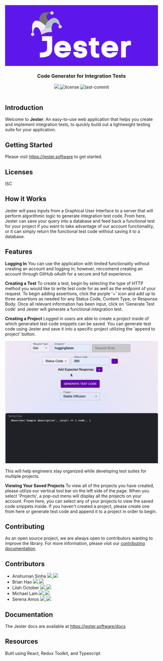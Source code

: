 <h1 align="center" style="background-color: #5E17EB;">
  <a href="https://lapce.dev" target="_blank">
    <img 
        style="display: block; 
              margin-left: auto;
              margin-right: auto;
              "
        src="client/assets/logo-jester2.png" 
        height=200
        alt="Jester">
    </img>
  </a>
</h1>

<h3 align="center">Code Generator for Integration Tests</h3>

<div align="center">
  <a href="https://jester-app.dev" target="_blank">
    <img src="https://img.shields.io/badge/website-jester-purple.svg" />
  </a>
  <img alt="license" src="https://img.shields.io/badge/License-MIT-green.svg">
  <img alt="last-commit" src="https://img.shields.io/github/last-commit/oslabs-beta/jester?color=orange">
</div>
<br/>

## Introduction
Welcome to **Jester**: An easy-to-use web application that helps you create and implement integration tests, to quickly build out a lightweight testing suite for your application.

## Getting Started
Please visit https://jester.software to get started. 

## Licenses
ISC

## How it Works
Jester will pass inputs from a Graphical User Interface to a server that will perform algorithmic logic to generate integration test code. From here, Jester can save your query into a database and feed back a functional test for your project if you want to take advantage of our account functionality, or it can simply return the functional test code without saving it to a database.

## Features

**Logging In**
You can use the application with limited functionality without creating an account and logging in; however, reccomend creating an account through GitHub oAuth for a secure and full experience.

**Creating a Test**
To create a test, begin by selecting the type of HTTP method you would like to write test code for as well as the endpoint of your request. To begin adding assertions, click the purple '+' icon and add up to three assertions as needed for any Status Code, Content Type, or Response Body. Once all relevant information has been input, click on 'Generate Test code' and Jester will generate a functional integration test.

**Creating a Project**
Logged in users are able to create a project inside of which generated test code snippets can be saved. You can generate test code using Jester and save it into a specific project utilizing the 'append to project' button.

<p align="center">
  <img src="client/assets/append-clipboard.gif" width="600px" margin="auto"/>
</p>

This will help engineers stay organized while developing test suites for multiple projects.

**Viewing Your Saved Projects**
To view all of the projects you have created, please utilize our vertical tool bar on the left side of the page. When you select 'Projects', a pop-out menu will display all the projects on your account. From here, you can select any of your projects to view the saved code snippets inside. If you haven't created a project, please create one from here or generate test code and append it to a project in order to begin.

## Contributing
As an open source project, we are always open to contributors wanting to improve the library. For more information, please visit our [contributing documentation](https://github.com/oslabs-beta/d3no-data/blob/main/CONTRIBUTING.md). 

## Contributors
<ul>
  <li>
    Anshuman Sinha
    <a href="https://www.linkedin.com/in/anshuman-sinha1998" target="_blank">
      <img src="https://img.shields.io/badge/LinkedIn-0077B5?style=social&logo=linkedin" />
    </a>
      <a href="https://www.github.com/AnshumanSinha8" target="_blank">
      <img src="https://img.shields.io/badge/Github-0077B5?style=social&logo=github" />
    </a>
  </li>
  <li>
    Brian Hao
    <a href="https://www.linkedin.com/in/brianhao" target="_blank">
      <img src="https://img.shields.io/badge/LinkedIn-0077B5?style=social&logo=linkedin" />
    </a>
      <a href="https://www.github.com/BrianHao" target="_blank">
      <img src="https://img.shields.io/badge/Github-0077B5?style=social&logo=github" />
    </a>
  </li>
  <li>
    Lilah October
    <a href="https://www.linkedin.com/in/lilah-august-28a857243" target="_blank">
      <img src="https://img.shields.io/badge/LinkedIn-0077B5?style=social&logo=linkedin" />
    </a>
      <a href="https://www.github.com/lilahaugust" target="_blank">
      <img src="https://img.shields.io/badge/Github-0077B5?style=social&logo=github" />
    </a>
  </li>
  <li>
    Michael Lam
    <a href="https://www.linkedin.com/in/mlamchamkee" target="_blank">
      <img src="https://img.shields.io/badge/LinkedIn-0077B5?style=social&logo=linkedin" />
    </a>
      <a href="https://www.github.com/mlamchamkee" target="_blank">
      <img src="https://img.shields.io/badge/Github-0077B5?style=social&logo=github" />
    </a>
  </li>
  <li>
    Serena Amos
    <a href="https://www.linkedin.com/in/serena-amos" target="_blank">
      <img src="https://img.shields.io/badge/LinkedIn-0077B5?style=social&logo=linkedin" />
    </a>
      <a href="https://www.github.com/samos17" target="_blank">
      <img src="https://img.shields.io/badge/Github-0077B5?style=social&logo=github" />
    </a>
  </li>
</ul>

## Documentation
The Jester docs are available at https://jester.software/docs

## Resources
Built using React, Redux Toolkit, and Typescript